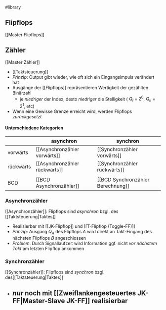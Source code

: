 #library 
## Flipflops
[[Master Flipflops]]

## Zähler
[[Master Zähler]]
- [[Taktsteuerung]]
- _Prinzip_: Output gibt wieder, wie oft sich ein Eingangsimpuls verändert hat
- Ausgänge der [[Flipflops]] repräsentieren Wertigkeit der gezählten Binärzahl
	- je _niedriger_ der Index, desto _niedriger_ die Stelligkeit 
		( $Q_{I}$ = $2^{0}$, $Q_{II}$ = $2^{1}$, etc)
- Wenn eine Gewisse Grenze erreicht wird, werden Flipflops _zurückgesetzt_ 
#### Unterschiedene Kategorien
|  | asynchron | synchron |
| ---- | ---- | ---- |
| vorwärts | [[Asynchronzähler vorwärts]] | [[Synchronzähler vorwärts]] |
| rückwärts | [[Asynchronzähler rückwärts]] | [[Synchronzähler rückwärts]] |
|  |  |  |
| BCD | [[BCD Asynchronzähler]] | [[BCD Synchronzähler Berechnung]] |
### Asynchronzähler
[[Asynchronzähler]]: Flipflops sind _asynchron_ bzgl. des [[Taktsteuerung|Taktes]]
- Realisierbar mit [[JK-Flipflop]] und [[T-Flipflop (Toggle-FF)]]
- _Prinzip_: Ausgang $Q_A$ des Flipflops $A$ wird direkt an Takt-Eingang des nächsten Flipflops $B$ angeschlossen
- _Problem_: Durch Signallaufzeit wird Information ggf. nicht _vor nächstem Takt_ am letzten Flipflop ankommen

### Synchronzähler
[[Synchronzähler]]: Flipflops sind _synchron_ bzgl. des[[Taktsteuerung|Taktes]]
- _nur_ noch mit [[Zweiflankengesteuertes JK-FF|Master-Slave JK-FF]] realisierbar
	- 

